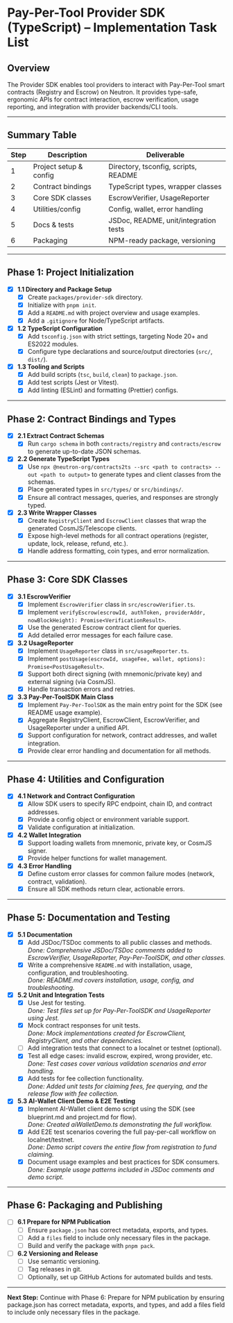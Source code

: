 <!-- Updated based on project-nav.md, blueprint.md, and project.md: Added Pay-Per-ToolSDK main class, AI-Wallet demo, and E2E testing tasks. All deliverables and flows from the MVP spec are now reflected. -->

# Pay-Per-Tool Provider SDK (TypeScript) – Implementation Task List

## Overview
The Provider SDK enables tool providers to interact with Pay-Per-Tool smart contracts (Registry and Escrow) on Neutron. It provides type-safe, ergonomic APIs for contract interaction, escrow verification, usage reporting, and integration with provider backends/CLI tools.

---

## Summary Table

| Step | Description | Deliverable |
|------|-------------|-------------|
| 1    | Project setup & config | Directory, tsconfig, scripts, README |
| 2    | Contract bindings      | TypeScript types, wrapper classes    |
| 3    | Core SDK classes       | EscrowVerifier, UsageReporter        |
| 4    | Utilities/config       | Config, wallet, error handling       |
| 5    | Docs & tests           | JSDoc, README, unit/integration tests|
| 6    | Packaging              | NPM-ready package, versioning        |

---

## Phase 1: Project Initialization

- [x] **1.1 Directory and Package Setup**
  - [x] Create `packages/provider-sdk` directory.
  - [x] Initialize with `pnpm init`.
  - [x] Add a `README.md` with project overview and usage examples.
  - [x] Add a `.gitignore` for Node/TypeScript artifacts.
- [x] **1.2 TypeScript Configuration**
  - [x] Add `tsconfig.json` with strict settings, targeting Node 20+ and ES2022 modules.
  - [x] Configure type declarations and source/output directories (`src/`, `dist/`).
- [x] **1.3 Tooling and Scripts**
  - [x] Add build scripts (`tsc`, `build`, `clean`) to `package.json`.
  - [x] Add test scripts (Jest or Vitest).
  - [x] Add linting (ESLint) and formatting (Prettier) configs.

---

## Phase 2: Contract Bindings and Types

- [x] **2.1 Extract Contract Schemas**
  - [x] Run `cargo schema` in both `contracts/registry` and `contracts/escrow` to generate up-to-date JSON schemas.
- [x] **2.2 Generate TypeScript Types**
  - [x] Use `npx @neutron-org/contracts2ts --src <path to contracts> --out <path to output>` to generate types and client classes from the schemas.
  - [x] Place generated types in `src/types/` or `src/bindings/`.
  - [x] Ensure all contract messages, queries, and responses are strongly typed.
- [x] **2.3 Write Wrapper Classes**
  - [x] Create `RegistryClient` and `EscrowClient` classes that wrap the generated CosmJS/Telescope clients.
  - [x] Expose high-level methods for all contract operations (register, update, lock, release, refund, etc.).
  - [x] Handle address formatting, coin types, and error normalization.

---

## Phase 3: Core SDK Classes

- [x] **3.1 EscrowVerifier**
  - [x] Implement `EscrowVerifier` class in `src/escrowVerifier.ts`.
  - [x] Implement `verifyEscrow(escrowId, authToken, providerAddr, nowBlockHeight): Promise<VerificationResult>`.
  - [x] Use the generated Escrow contract client for queries.
  - [x] Add detailed error messages for each failure case.
- [x] **3.2 UsageReporter**
  - [x] Implement `UsageReporter` class in `src/usageReporter.ts`.
  - [x] Implement `postUsage(escrowId, usageFee, wallet, options): Promise<PostUsageResult>`.
  - [x] Support both direct signing (with mnemonic/private key) and external signing (via CosmJS).
  - [x] Handle transaction errors and retries.
- [x] **3.3 Pay-Per-ToolSDK Main Class**
  - [x] Implement `Pay-Per-ToolSDK` as the main entry point for the SDK (see README usage example).
  - [x] Aggregate RegistryClient, EscrowClient, EscrowVerifier, and UsageReporter under a unified API.
  - [x] Support configuration for network, contract addresses, and wallet integration.
  - [x] Provide clear error handling and documentation for all methods.

---


## Phase 4: Utilities and Configuration

- [x] **4.1 Network and Contract Configuration**
  - [x] Allow SDK users to specify RPC endpoint, chain ID, and contract addresses.  
  - [x] Provide a config object or environment variable support.  
  - [x] Validate configuration at initialization.  
- [x] **4.2 Wallet Integration**
  - [x] Support loading wallets from mnemonic, private key, or CosmJS signer.  
  - [x] Provide helper functions for wallet management.  
- [x] **4.3 Error Handling**
  - [x] Define custom error classes for common failure modes (network, contract, validation).
  - [x] Ensure all SDK methods return clear, actionable errors.

---


## Phase 5: Documentation and Testing

- [x] **5.1 Documentation**
  - [x] Add JSDoc/TSDoc comments to all public classes and methods.  
    _Done: Comprehensive JSDoc/TSDoc comments added to EscrowVerifier, UsageReporter, Pay-Per-ToolSDK, and other classes._
  - [x] Write a comprehensive `README.md` with installation, usage, configuration, and troubleshooting.  
    _Done: README.md covers installation, usage, config, and troubleshooting._
- [x] **5.2 Unit and Integration Tests**
  - [x] Use Jest for testing.  
    _Done: Test files set up for Pay-Per-ToolSDK and UsageReporter using Jest._
  - [x] Mock contract responses for unit tests.  
    _Done: Mock implementations created for EscrowClient, RegistryClient, and other dependencies._
  - [ ] Add integration tests that connect to a localnet or testnet (optional).
  - [x] Test all edge cases: invalid escrow, expired, wrong provider, etc.  
    _Done: Test cases cover various validation scenarios and error handling._
  - [x] Add tests for fee collection functionality.  
    _Done: Added unit tests for claiming fees, fee querying, and the release flow with fee collection._
- [x] **5.3 AI-Wallet Client Demo & E2E Testing**
  - [x] Implement AI-Wallet client demo script using the SDK (see blueprint.md and project.md for flow).  
    _Done: Created aiWalletDemo.ts demonstrating the full workflow._
  - [x] Add E2E test scenarios covering the full pay-per-call workflow on localnet/testnet.  
    _Done: Demo script covers the entire flow from registration to fund claiming._
  - [x] Document usage examples and best practices for SDK consumers.  
    _Done: Example usage patterns included in JSDoc comments and demo script._

---

## Phase 6: Packaging and Publishing

- [ ] **6.1 Prepare for NPM Publication**
  - [ ] Ensure `package.json` has correct metadata, exports, and types.
  - [ ] Add a `files` field to include only necessary files in the package.
  - [ ] Build and verify the package with `pnpm pack`.
- [ ] **6.2 Versioning and Release**
  - [ ] Use semantic versioning.
  - [ ] Tag releases in git.
  - [ ] Optionally, set up GitHub Actions for automated builds and tests.

---

**Next Step:**
Continue with Phase 6: Prepare for NPM publication by ensuring package.json has correct metadata, exports, and types, and add a files field to include only necessary files in the package.
